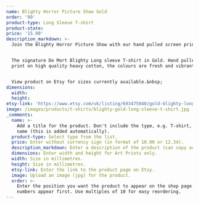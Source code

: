 ```yaml
---
name: Blighty Horror Picture Show Gold
order: '99'
product-type: Long Sleeve T-shirt
product-state:
price: '15.00'
description_markdown: >-
  Join the Blighty Horror Picture Show with our hand pulled screen printed top\!


  The signature De Mort Blighty Long sleeve T-shirt in Gold. Hand pulled screen
  print on high quality heavy cotton, the colours are fresh and vibrant.


  View product on Etsy for sizes currently available.&nbsp;
dimensions:
  width:
  height:
etsy-link: 'https://www.etsy.com/uk/listing/693475040/gold-blighty-long-sleeve'
image: /images/products/t-shirts/blighty-gold-long-sleeve-t-shirt.jpg
_comments:
  name: >-
    Add a title for the product. Don't include the type, e.g. T-shirt, in the
    name (this is added automatically).
  product-type: Select type from the list.
  price: Enter without currency sign (in format of 10.00 or 12.34).
  description_markdown: Enter a description of the product (can copy across from Etsy).
  dimensions: Enter width and height for Art Prints only.
  width: Size in millimetres.
  height: Size in millimetres.
  etsy-link: Enter the link to the product page on Etsy.
  image: Upload an image (jpg) for the product.
  order: >-
    Enter the position you want the product to appear on the shop page. Lower
    numbers appear first. Use multiples of 10 for easy reordering.
---
```

